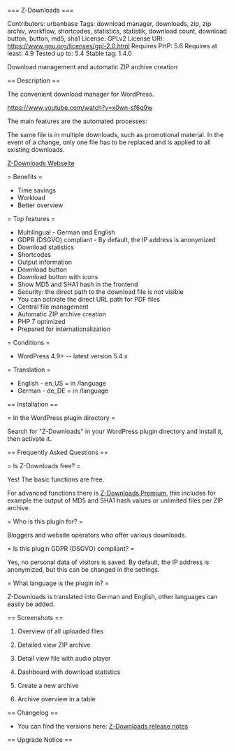 === Z-Downloads ===

Contributors: urbanbase
Tags: download manager, downloads, zip, zip archiv, workflow, shortcodes, statistics, statistik, download count, download button, button, md5, sha1
License: GPLv2
License URI: https://www.gnu.org/licenses/gpl-2.0.html
Requires PHP: 5.6
Requires at least: 4.9
Tested up to: 5.4
Stable tag: 1.4.0

Download management and automatic ZIP archive creation

== Description ==

The convenient download manager for WordPress.

https://www.youtube.com/watch?v=x0wn-sf6g9w

The main features are the automated processes:

The same file is in multiple downloads, such as promotional material. In the event of a change, only one file has to be replaced and is applied to all existing downloads.

[Z-Downloads Webseite](https://code.urban-base.net/z-downloads?utm_source=wporg)

= Benefits =

-   Time savings
-   Workload
-   Better overview

= Top features =

-   Multilingual - German and English
-   GDPR (DSGVO) compliant - By default, the IP address is anonymized
-   Download statistics
-   Shortcodes
-   Output information
-   Download button
-   Download button with icons
-   Show MD5 and SHA1 hash in the frontend
-   Security: the direct path to the download file is not visible
-   You can activate the direct URL path for PDF files
-   Central file management
-   Automatic ZIP archive creation
-   PHP 7 optimized
-   Prepared for internationalization

= Conditions =

-   WordPress 4.9+ -- latest version 5.4.x

= Translation =

-   English - en_US = in /language
-   German - de_DE = in /language

== Installation ==

= In the WordPress plugin directory =

Search for "Z-Downloads" in your WordPress plugin directory and install it, then activate it.

== Frequently Asked Questions ==

= Is Z-Downloads free? =

Yes! The basic functions are free.

For advanced functions there is [Z-Downloads Premium](https://code.urban-base.net/z-downloads?utm_source=wporg), this includes for example the output of MD5 and SHA1 hash values or unlimited files per ZIP archive.

= Who is this plugin for? =

Bloggers and website operators who offer various downloads.

= Is this plugin GDPR (DSGVO) compliant? =

Yes, no personal data of visitors is saved. By default, the IP address is anonymized, but this can be changed in the settings.

= What language is the plugin in? =

Z-Downloads is translated into German and English, other languages can easily be added.

== Screenshots ==

1.  Overview of all uploaded files

2.  Detailed view ZIP archive

3.  Detail view file with audio player

4.  Dashboard with download statistics

5.  Create a new archive

6.  Archive overview in a table

== Changelog ==

-   You can find the versions here: [Z-Downloads release notes](https://code.urban-base.net/z-downloads/release-notes/?utm_source=wporg)

== Upgrade Notice ==
